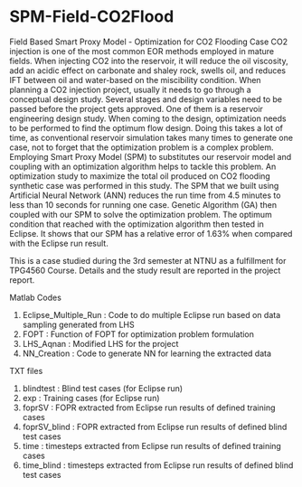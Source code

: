 # SPM-Field-CO2Flood
Field Based Smart Proxy Model - Optimization for CO2 Flooding Case
CO2 injection is one of the most common EOR methods employed in mature fields. When
injecting CO2 into the reservoir, it will reduce the oil viscosity, add an acidic effect on
carbonate and shaley rock, swells oil, and reduces IFT between oil and water-based on
the miscibility condition. When planning a CO2 injection project, usually it needs to go
through a conceptual design study. Several stages and design variables need to be passed
before the project gets approved. One of them is a reservoir engineering design study.
When coming to the design, optimization needs to be performed to find the optimum
flow design. Doing this takes a lot of time, as conventional reservoir simulation takes
many times to generate one case, not to forget that the optimization problem is a complex
problem.
Employing Smart Proxy Model (SPM) to substitutes our reservoir model and coupling
with an optimization algorithm helps to tackle this problem. An optimization study to
maximize the total oil produced on CO2 flooding synthetic case was performed in this
study. The SPM that we built using Artificial Neural Network (ANN) reduces the run time
from 4.5 minutes to less than 10 seconds for running one case. Genetic Algorithm (GA)
then coupled with our SPM to solve the optimization problem. The optimum condition
that reached with the optimization algorithm then tested in Eclipse. It shows that our SPM
has a relative error of 1.63% when compared with the Eclipse run result.

This is a case studied during the 3rd semester at NTNU as a fulfillment for TPG4560 Course.
Details and the study result are reported in the project report.

Matlab Codes
1. Eclipse_Multiple_Run : Code to do multiple Eclipse run based on data
   sampling generated from LHS
2. FOPT : Function of FOPT for optimization problem formulation
3. LHS_Aqnan : Modified LHS for the project
4. NN_Creation : Code to generate NN for learning the extracted data

TXT files
1. blindtest : Blind test cases (for Eclipse run)
2. exp : Training cases (for Eclipse run)
3. foprSV : FOPR extracted from Eclipse run results of defined training cases
4. foprSV_blind : FOPR extracted from Eclipse run results of defined blind test cases
5. time : timesteps extracted from Eclipse run results of defined training cases
6. time_blind : timesteps extracted from Eclipse run results of defined blind test cases
